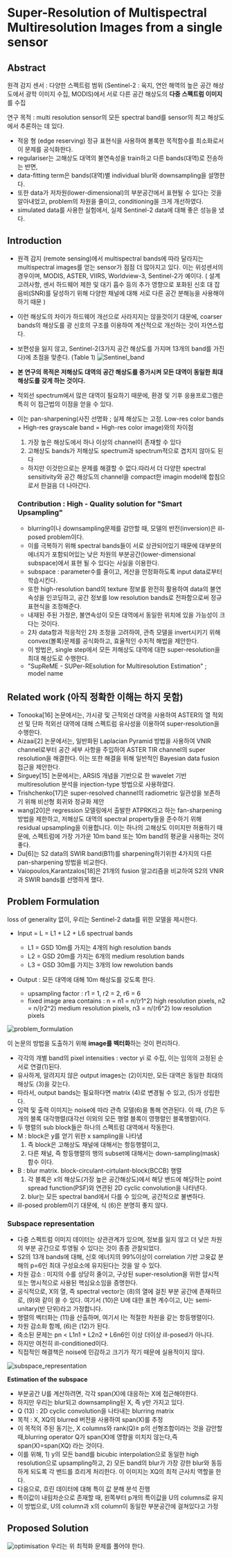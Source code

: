 # Super-Resolution of Multispectral Multiresolution Images from a single sensor

## Abstract

원격 감지 센서 : 다양한 스펙트럼 범위 (Sentinel-2  :   육지, 연안 해역의 높은 공간 해상도에서 광학 이미지 수집, MODIS)에서 서로 다른 공간 해상도의 **다중 스펙트럼 이미지**를 수집

연구 목적 : multi resolution sensor의 모든 spectral band를 sensor의 최고 해상도에서 추론하는 데 있다.
- 적응 형 (edge reserving) 정규 표현식을 사용하여 볼록한 목적함수를 최소화로서 이 문제를 공식화한다.
- regulariser는 고해상도 대역의 불연속성을 train하고 다른 bands(대역)로 전송하는 반면,
- data-fitting term은 bands(대역)별 individual blur와 downsampling을 설명한다.
- 또한 data가 저차원(lower-dimensional)의 부분공간에서 표현될 수 있다는 것을 알아내었고, problem의 차원을 줄이고, conditioning을 크게 개선하였다.
- simulated data를 사용한 실험에서, 실제 Sentinel-2 data에 대해 좋은 성능을 냈다.


## Introduction

- 원격 감지 (remote sensing)에서 multispectral bands에 따라 달라지는 multispectral images를 얻는 sensor가 점점 더 많아지고 있다. 이는 위성센서의 경우이며, MODIS, ASTER, VIIRS, Worldview-3, Sentinel-2가 예이다. ( 설계 고려사항, 센서 하드웨어 제한 및 대기 흡수 등의 추가 영향으로 포화된 신호 대 잡음비(SNR)를 달성하기 위해 다양한 채널에 대해 서로 다른 공간 분해능을 사용해야하기 때문 )
- 이런 해상도의 차이가 하드웨어 개선으로 사라지지는 않을것이기 대문에, coarser bands의 해상도를 광 신호의 구조를 이용하여 계산적으로 개선하는 것이 자연스럽다.
- 보편성을 잃지 않고, Sentinel-2(3가지 공간 해상도를 가지며 13개의 band를 가진다)에 초점을 맞춘다. (Table 1)
![Sentinel_band](./images/Sentinel_band.png)

- **본 연구의 목적은 저해상도 대역의 공간 해상도를 증가시켜 모든 대역이 동일한 최대 해상도를 갖게 하는 것이다.**

- 적외선 spectrum에서 많은 대역이 필요하기 때문에, 환경 및 기후 응용프로그램은 특히 이 접근법의 이점을 얻을 수 있다. 
- 이는 pan-sharpening(사진 선명화 ; 실제 해상도는 고정. Low-res color bands + High-res grayscale band = High-res color image)와의 차이점 
    1. 가장 높은 해상도에서 하나 이상의 channel이 존재할 수 있다
    2. 고해상도 bands가 저해상도 spectrum과 spectrum적으로 겹치지 않아도 된다
    - 하지만 이것만으로는 문제를 해결할 수 없다.따라서 더 다양한 spectral sensitivity와 공간 해상도의 channel을 compact한 imagin model에 합침으로서 한걸음 더 나아간다.
    
    ### Contribution : High -  Quality solution for "Smart Upsampling"
    
   -  blurring이나 downsampling문제를 감안할 때, 모델의 반전(inversion)은 ill-posed problem이다.
   - 이를 극복하기 위해 spectral bands들이 서로 상관되어있기 때문에 대부분의 에너지가 포함되어있는 낮은 차원의 부분공간(lower-dimensional subspace)에서 표현 될 수 있다는 사실을 이용한다. 
   - subspace : parameter수를 줄이고, 게산을 안정화하도록 input data로부터 학습시킨다. 
   - 또한 high-resolution band의 texture 정보를 완전히 활용하여 data의 불연속성을 인코딩하고, 공간 정보를 low resolution bands로 전파함으로써 정규 표현식을 조정해준다.
   - 내재된 주된 가정은, 불연속성이 모든 대역에서 동일한 위치에 있을 가능성이 크다는 것이다.
   - 2차 data항과 적응적인 2차 조정을 고려하여, 관측 모델을 invert시키기 위해 convex(볼록)문제를 공식화하고, 효율적인 수치적 해법을 제안한다.
   - 이 방법은, single step에서 모든 저해상도 대역에 대한 super-resolution을 최대 해상도로 수행한다.
   - "SupReME - SUPer-REsolution for Multiresolution Estimation" ; model name
   
   
   
## Related work (아직 정확한 이해는 하지 못함)

- Tonooka[16] 논문에서는, 가시광 및 근적외선 대역을 사용하여 ASTER의 열 적외선 및 단파 적외선 대역에 대해 스펙트럼 유사성을 이용하여 super-resolution을 수행한다. 
- Aizaai[2] 논문에서는, 일반화된 Laplacian Pyramid 방법을 사용하여 VNIR channel로부터 공간 세부 사항을 주입하여 ASTER TIR channel의 super resolution을 해결한다. 이는 또한 해결을 위해 일반적인 Bayesian data fusion 접근을 제안한다.
- Sirguey[15] 논문에서는, ARSIS 개념을 기반으로 한 wavelet 기반 multiresolution 분석을 injection-type 방법으로 사용하였다.
- Trishchenko[17]은 super-resolved channel의 radiometric 일관성을 보존하기 위해 비선형 회귀와 정규화 제안
- wang[20]은 regression 모델링에서 출발한 ATPRK라고 하는 fan-sharpening 방법을 제한하고, 저해상도 대역의 spectral property들을 준수하기 위해 residual upsampling을 이용합니다. 이는 하나의 고해상도 이미지만 허용하기 때문에, 스펙트럼에 가장 가가운 10m band 또는 10m band의 평균을 사용하는 것이 좋다.
- Du[6]는 S2 data의 SWIR band(B11)를 sharpening하기위한 4가지의 다른 pan-sharpening 방법을 비교한다.
- Vaiopoulos,Karantzalos[18]은 21개의 fusion 알고리즘을 비교하여 S2의 VNIR과 SWIR bands를 선명하게 했다.


## Problem Formulation
loss of generality 없이, 우리는 Sentinel-2 data를 위한 모델을 제시한다.

* Input = L = L1 + L2 + L6 spectrual bands
    * L1 = GSD 10m를 가지는 4개의 high resolution bands
    * L2 = GSD 20m를 가지는 6개의 medium resolution bands
    * L3 = GSD 30m를 가지는 3개의 low rewolution bands
    
* Output  : 모든 대역에 대해 10m 해상도를 갖도록 한다. 
    * upsampling factor : r1 = 1, r2 = 2, r6 = 6
    * fixed image area contains : n = n1 = n/(r1^2) high resolution pixels,
                                                        n2 = n/(r2^2) medium resolution pixels,
                                                        n3 = n/(r6^2) low resolution pixels

![problem_formulation](./images/problem_formulation.png)

이 논문의 방법을 도출하기 위해 **image를 벡터화**하는 것이 편리하다. 
- 각각의 개별 band의 pixel intensities : vector yi 로 수집, 이는 임의의 고정된 순서로 연결(1)된다.
- 유사하게, 알려지지 않은 output images는 (2)이지만, 모든 대역은 동일한 최대의 해상도 (3)을 갖는다.
- 따라서,  output bands는 필요하다면 matrix (4)로 변경될 수 있고, (5)가 성립한다.
- 입력 및 출력 이미지는 noise에 따라 관측 모델(6)을 통해 연관된다. 이 때, (7)은 두개의 블록 대각행렬(대각선 이외의 모든 행렬 블록이 영행렬인 블록행렬)이다.
- 두 행렬의 sub block들은 하나의 스펙트럼 대역에서 작동한다.
- M : block은 y를 얻기 위한 x sampling을 나타냄
    1. 즉 block은 고해상도 채널에 대해서는 항등행렬이고, 
    2. 다른 채널, 즉 항등행렬의 행의 subset에 대해서는 down-sampling(mask) 함수 이다.
-  B : blur matrix. block-circulant-cirtulant-block(BCCB) 행렬
    1. 각 블록은 x의 해상도(가장 높은 공간해상도)에서 해당 밴드에 해당하는 point spread function(PSF)와 연관된 2D cyclic convolution을 나타낸다.
    2. blur는 모든 spectral band에서 다를 수 있으며, 공간적으로 불변하다.
- ill-posed problem이기 대문에, 식 (6)은 분명히 좋지 않다. 

### Subspace representation
- 다중 스펙트럼 이미지 데이터는 상관관계가 있으며, 정보를 잃지 않고 더 낮은 차원의 부분 공간으로 투영될 수 있다는 것이 종종 관찰되었다.
- S2의 13개 bands에 대해, 신호 에너지의 99%이상이 correlation 기반 고윳값 분해의 p=6인 최대 구성요소에 유지된다는 것을 알 수 있다.
- 차원 감소 : 미지의 수를 상당히 줄이고, 구상된 super-resolution을 위한 암시적 또는 명시적으로 사용된 핵심요소임을 증명한다.
- 공식적으로, X의 열, 즉 spectral vector는 (8)의 열에 걸친 부분 공간에 존재하므로, (9)와 같이 쓸 수 있다. 여기서 (10)은 U에 대한 표현 계수이고, U는 semi-unitary(반 단위)라고 가정합니다.
-   행렬의 벡터화는 (11)을 산출하며, 여기서 I는 적절한 차원을 같는 항등행렬이다.
- 차원 감소화 함께, (6)은 (12)가 된다.
- 축소된 문제는 pn < L1n1 + L2n2 + L6n6인 이상 더이상 ill-posed가 아니다.
- 하지만 여전히 ill-conditioned이다.
- 직접적인 해결책은 noise에 민감하고 크기가 작기 때문에 실용적이지 않다.

![subspace_representation](./images/subspace_representation.png)

**Estimation of the subspace**
- 부분공간 U를 계산하려면, 각각 span(X)에 대응하는 X에 접근해야한다.
- 하지만 우리는 blur되고 downsampling된 X, 즉 y만 가지고 있다.
- Q (13) : 2D cyclic convolution을 나타내는 blurring matrix   
- 목적 : X, XQ의 blurred 버전을 사용하여  span(X)를 추정
- 이 목적의 주된 동기는,  X columns와 rank(Q)≥ p의 선형조합이라는 것을 감안할 때,blurring operator Q가 span(X)에 영향을 미치지 않는다,즉 span(X)=span(XQ) 라는 것이다.
- 이를 위해, 1) y의 모든 band를 bicubic interpolation으로 동일한 high resolution으로 upsampling하고, 2) 모든 band의 blur가 가장 강한 blur와 동등하게 되도록 각 밴드를 흐리게 처리한다. 이 이미지는 XQ의 최적 근사치 역할을 한다.
- 다음으로, 흐린 데이터에 대해 특이 값 분해 분석 진행
- 특이값이 내림차순으로 존재할 때, 왼쪽부터 p개의 특이값을 U의 columns로 유지
- 이 방법으로, U의 column과 x의 column이 동일한 부분공간에 걸쳐있다고 가정
    
    
## Proposed Solution
![optimisation](./images/optimisation.png)
우리는 위 최적화 문제를 풀어야 한다.

